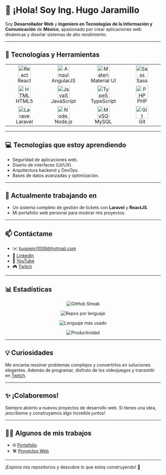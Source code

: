 # 👋 ¡Hola! Soy Ing. Hugo Jaramillo

Soy **Desarrollador Web** y **Ingeniero en Tecnologías de la Información y Comunicación** de **México**, apasionado por crear aplicaciones web dinámicas y diseñar sistemas de alto rendimiento.

---

## 🔧 Tecnologías y Herramientas

<div align="center">
  
  <table>
    <tr>
      <td align="center" width="120">
        <img src="https://cdn.jsdelivr.net/gh/devicons/devicon/icons/react/react-original.svg" width="40" height="40" alt="React"/><br>React
      </td>
      <td align="center" width="120">
        <img src="https://cdn.jsdelivr.net/gh/devicons/devicon/icons/angularjs/angularjs-plain.svg" width="40" height="40" alt="AngularJS"/><br>AngularJS
      </td>
      <td align="center" width="120">
        <img src="https://cdn.jsdelivr.net/gh/devicons/devicon/icons/materialui/materialui-original.svg" width="40" height="40" alt="Material UI"/><br>Material UI
      </td>
      <td align="center" width="120">
        <img src="https://cdn.jsdelivr.net/gh/devicons/devicon/icons/sass/sass-original.svg" width="40" height="40" alt="Sass"/><br>Sass
      </td>
    </tr>
    <tr>
      <td align="center" width="120">
        <img src="https://cdn.jsdelivr.net/gh/devicons/devicon/icons/html5/html5-original.svg" width="40" height="40" alt="HTML5"/><br>HTML5
      </td>
      <td align="center" width="120">
        <img src="https://cdn.jsdelivr.net/gh/devicons/devicon/icons/javascript/javascript-original.svg" width="40" height="40" alt="JavaScript"/><br>JavaScript
      </td>
      <td align="center" width="120">
        <img src="https://cdn.jsdelivr.net/gh/devicons/devicon/icons/typescript/typescript-original.svg" width="40" height="40" alt="TypeScript"/><br>TypeScript
      </td>
      <td align="center" width="120">
        <img src="https://cdn.jsdelivr.net/gh/devicons/devicon/icons/php/php-original.svg" width="40" height="40" alt="PHP"/><br>PHP
      </td>
    </tr>
    <tr>
      <td align="center" width="120">
        <img src="https://cdn.jsdelivr.net/gh/devicons/devicon/icons/laravel/laravel.svg" width="40" height="40" alt="Laravel"/><br>Laravel
      </td>
      <td align="center" width="120">
        <img src="https://cdn.jsdelivr.net/gh/devicons/devicon/icons/nodejs/nodejs-original.svg" width="40" height="40" alt="Node.js"/><br>Node.js
      </td>
      <td align="center" width="120">
        <img src="https://cdn.jsdelivr.net/gh/devicons/devicon/icons/mysql/mysql-original.svg" width="40" height="40" alt="MySQL"/><br>MySQL
      </td>
      <td align="center" width="120">
        <img src="https://cdn.jsdelivr.net/gh/devicons/devicon/icons/git/git-original.svg" width="40" height="40" alt="Git"/><br>Git
      </td>
    </tr>
  </table>

</div>

---

## 💻 Tecnologías que estoy aprendiendo

- Seguridad de aplicaciones web.
- Diseño de interfaces (UI/UX).
- Arquitectura backend y DevOps.
- Bases de datos avanzadas y optimización.

---

## 🚀 Actualmente trabajando en

- Un sistema completo de gestión de tickets con **Laravel** y **ReactJS**.
- Mi portafolio web personal para mostrar mis proyectos.

---

## 📫 Contáctame

- ✉️ [hugoenri1009@hotmail.com](mailto:hugoenri1009@hotmail.com)
- 🔗 [LinkedIn](https://www.linkedin.com/in/inghugojaramillo/)
- 🎥 [YouTube](https://www.youtube.com/channel/UCMzYf5QBRcezn1h6tLeMg5Q)
- 🎮 [Twitch](https://www.twitch.tv/theyoung7)

---

## 📊 Estadísticas

<div align="center">

  ![GitHub Streak](https://streak-stats.demolab.com/?user=PromiseYoung&theme=dark)
  
  ![Repos por lenguaje](http://github-profile-summary-cards.vercel.app/api/cards/repos-per-language?username=PromiseYoung&theme=dark)
  
  ![Lenguaje más usado](http://github-profile-summary-cards.vercel.app/api/cards/most-commit-language?username=PromiseYoung&theme=dark)
  
  ![Productividad](http://github-profile-summary-cards.vercel.app/api/cards/productive-time?username=PromiseYoung&theme=dark&utcOffset=8)

</div>

---

## 💡 Curiosidades

Me encanta resolver problemas complejos y convertirlos en soluciones elegantes. Además de programar, disfruto de los videojuegos y transmitir en [Twitch](https://www.twitch.tv/theyoung7).

---

## ✨ ¡Colaboremos!

Siempre abierto a nuevos proyectos de desarrollo web. Si tienes una idea, ¡escríbeme y construyamos algo increíble juntos!

---

## 👨‍💻 Algunos de mis trabajos

- 🌐 [Portafolio](https://theyoungdev.netlify.app/)
- 🛠️ [Proyectos Web](https://github.com/PromiseYoung)

---

¡Explora mis repositorios y descubre lo que estoy construyendo! 🚀
